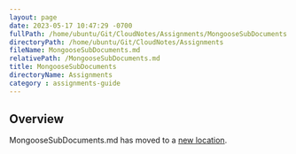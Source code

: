 ```yaml
---
layout: page
date: 2023-05-17 10:47:29 -0700
fullPath: /home/ubuntu/Git/CloudNotes/Assignments/MongooseSubDocuments.md
directoryPath: /home/ubuntu/Git/CloudNotes/Assignments
fileName: MongooseSubDocuments.md
relativePath: /MongooseSubDocuments.md
title: MongooseSubDocuments
directoryName: Assignments
category : assignments-guide
---
```


## Overview

MongooseSubDocuments.md has moved to a [new location](Mongo/MongooseSubDocuments.md).

